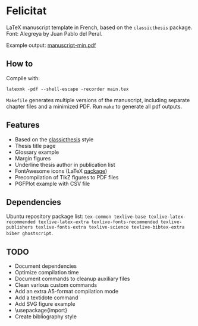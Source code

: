 # Felicitat

LaTeX manuscript template in French, based on the `classicthesis` package. 
Font: Alegreya by Juan Pablo del Peral.

Example output: [manuscript-min.pdf](./manuscript-min.pdf)


## How to

Compile with:
```
latexmk -pdf --shell-escape -recorder main.tex
```

`Makefile` generates multiple versions of the manuscript, including separate chapter files and a minimized PDF. Run `make` to generate all pdf outputs.


## Features

- Based on the [classicthesis](https://www.ctan.org/tex-archive/macros/latex/contrib/classicthesis/) style
- Thesis title page
- Glossary example
- Margin figures
- Underline thesis author in publication list
- FontAwesome icons (LaTeX [package](https://ctan.org/pkg/fontawesome5))
- Precompilation of TikZ figures to PDF files
- PGFPlot example with CSV file

## Dependencies

Ubuntu repository package list: `tex-common texlive-base texlive-latex-recommended texlive-latex-extra texlive-fonts-recommended texlive-publishers texlive-fonts-extra texlive-science texlive-bibtex-extra biber ghostscript`.


## TODO

- Document dependencies
- Optimize compilation time
- Document commands to cleanup auxiliary files
- Clean various custom commands
- Add an extra A5-format compilation mode
- Add a textidote command
- Add SVG figure example
- \usepackage{import}
- Create bibliography style